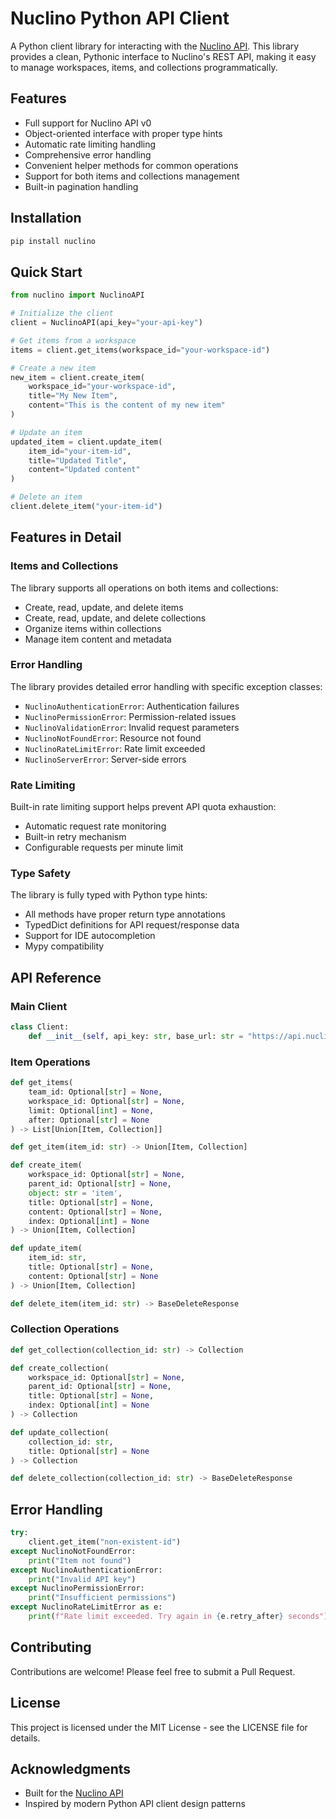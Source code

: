 # Nuclino Python API Client

A Python client library for interacting with the [Nuclino API](https://api.nuclino.com/v0). This library provides a clean, Pythonic interface to Nuclino's REST API, making it easy to manage workspaces, items, and collections programmatically.

## Features

- Full support for Nuclino API v0
- Object-oriented interface with proper type hints
- Automatic rate limiting handling
- Comprehensive error handling
- Convenient helper methods for common operations
- Support for both items and collections management
- Built-in pagination handling

## Installation

```bash
pip install nuclino
```

## Quick Start

```python
from nuclino import NuclinoAPI

# Initialize the client
client = NuclinoAPI(api_key="your-api-key")

# Get items from a workspace
items = client.get_items(workspace_id="your-workspace-id")

# Create a new item
new_item = client.create_item(
    workspace_id="your-workspace-id",
    title="My New Item",
    content="This is the content of my new item"
)

# Update an item
updated_item = client.update_item(
    item_id="your-item-id",
    title="Updated Title",
    content="Updated content"
)

# Delete an item
client.delete_item("your-item-id")
```

## Features in Detail

### Items and Collections

The library supports all operations on both items and collections:

- Create, read, update, and delete items
- Create, read, update, and delete collections
- Organize items within collections
- Manage item content and metadata

### Error Handling

The library provides detailed error handling with specific exception classes:

- `NuclinoAuthenticationError`: Authentication failures
- `NuclinoPermissionError`: Permission-related issues
- `NuclinoValidationError`: Invalid request parameters
- `NuclinoNotFoundError`: Resource not found
- `NuclinoRateLimitError`: Rate limit exceeded
- `NuclinoServerError`: Server-side errors

### Rate Limiting

Built-in rate limiting support helps prevent API quota exhaustion:

- Automatic request rate monitoring
- Built-in retry mechanism
- Configurable requests per minute limit

### Type Safety

The library is fully typed with Python type hints:

- All methods have proper return type annotations
- TypedDict definitions for API request/response data
- Support for IDE autocompletion
- Mypy compatibility

## API Reference

### Main Client

```python
class Client:
    def __init__(self, api_key: str, base_url: str = "https://api.nuclino.com/v0", requests_per_minute: int = 140)
```

### Item Operations

```python
def get_items(
    team_id: Optional[str] = None,
    workspace_id: Optional[str] = None,
    limit: Optional[int] = None,
    after: Optional[str] = None
) -> List[Union[Item, Collection]]

def get_item(item_id: str) -> Union[Item, Collection]

def create_item(
    workspace_id: Optional[str] = None,
    parent_id: Optional[str] = None,
    object: str = 'item',
    title: Optional[str] = None,
    content: Optional[str] = None,
    index: Optional[int] = None
) -> Union[Item, Collection]

def update_item(
    item_id: str,
    title: Optional[str] = None,
    content: Optional[str] = None
) -> Union[Item, Collection]

def delete_item(item_id: str) -> BaseDeleteResponse
```

### Collection Operations

```python
def get_collection(collection_id: str) -> Collection

def create_collection(
    workspace_id: Optional[str] = None,
    parent_id: Optional[str] = None,
    title: Optional[str] = None,
    index: Optional[int] = None
) -> Collection

def update_collection(
    collection_id: str,
    title: Optional[str] = None
) -> Collection

def delete_collection(collection_id: str) -> BaseDeleteResponse
```

## Error Handling

```python
try:
    client.get_item("non-existent-id")
except NuclinoNotFoundError:
    print("Item not found")
except NuclinoAuthenticationError:
    print("Invalid API key")
except NuclinoPermissionError:
    print("Insufficient permissions")
except NuclinoRateLimitError as e:
    print(f"Rate limit exceeded. Try again in {e.retry_after} seconds")
```

## Contributing

Contributions are welcome! Please feel free to submit a Pull Request.

## License

This project is licensed under the MIT License - see the LICENSE file for details.

## Acknowledgments

- Built for the [Nuclino API](https://api.nuclino.com/v0)
- Inspired by modern Python API client design patterns
